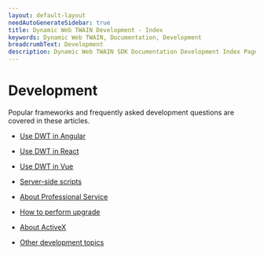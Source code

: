 ```yaml
---
layout: default-layout
needAutoGenerateSidebar: true
title: Dynamic Web TWAIN Development - Index
keywords: Dynamic Web TWAIN, Documentation, Development
breadcrumbText: Development
description: Dynamic Web TWAIN SDK Documentation Development Index Page
---
```


# Development

Popular frameworks and frequently asked development questions are covered in these articles.

* [Use DWT in Angular]({{site.indepth}}development/angular.html)

* [Use DWT in React]({{site.indepth}}development/react.html)

* [Use DWT in Vue]({{site.indepth}}development/vue.html)

<!--

* [Use DWT in MVC ]({{site.indepth}}development/mvc.html)

-->

* [Server-side scripts]({{site.indepth}}development/Server-script.html)

* [About Professional Service]({{site.indepth}}development/Pro-service.html)

* [How to perform upgrade]({{site.indepth}}development/upgrade.html)

* [About ActiveX]({{site.indepth}}development/activex.html)

* [Other development topics]({{site.indepth}}development/topics.html)
